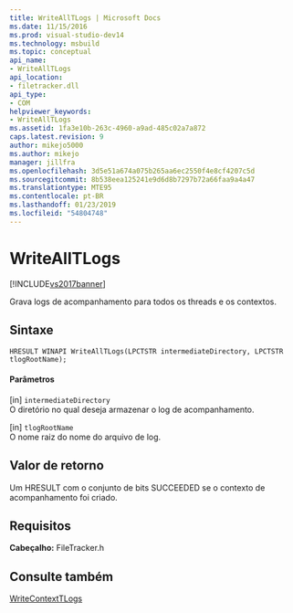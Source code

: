 ```yaml
---
title: WriteAllTLogs | Microsoft Docs
ms.date: 11/15/2016
ms.prod: visual-studio-dev14
ms.technology: msbuild
ms.topic: conceptual
api_name:
- WriteAllTLogs
api_location:
- filetracker.dll
api_type:
- COM
helpviewer_keywords:
- WriteAllTLogs
ms.assetid: 1fa3e10b-263c-4960-a9ad-485c02a7a872
caps.latest.revision: 9
author: mikejo5000
ms.author: mikejo
manager: jillfra
ms.openlocfilehash: 3d5e51a674a075b265aa6ec2550f4e8cf4207c5d
ms.sourcegitcommit: 8b538eea125241e9d6d8b7297b72a66faa9a4a47
ms.translationtype: MTE95
ms.contentlocale: pt-BR
ms.lasthandoff: 01/23/2019
ms.locfileid: "54804748"
---
```

# <a name="writealltlogs"></a>WriteAllTLogs
[!INCLUDE[vs2017banner](../includes/vs2017banner.md)]

  
Grava logs de acompanhamento para todos os threads e os contextos.  
  
## <a name="syntax"></a>Sintaxe  
  
```  
HRESULT WINAPI WriteAllTLogs(LPCTSTR intermediateDirectory, LPCTSTR tlogRootName);  
```  
  
#### <a name="parameters"></a>Parâmetros  
 [in] `intermediateDirectory`  
 O diretório no qual deseja armazenar o log de acompanhamento.  
  
 [in] `tlogRootName`  
 O nome raiz do nome do arquivo de log.  
  
## <a name="return-value"></a>Valor de retorno  
 Um <!-- TODO: review code entity reference <xref:assetId:///HRESULT?qualifyHint=False&amp;autoUpgrade=True>  -->HRESULT<!-- TODO: review code entity reference <xref:assetId:///SUCCEEDED?qualifyHint=False&amp;autoUpgrade=True>  --> com o conjunto de bits SUCCEEDED se o contexto de acompanhamento foi criado.  
  
## <a name="requirements"></a>Requisitos  
 **Cabeçalho:** FileTracker.h  
  
## <a name="see-also"></a>Consulte também  
 [WriteContextTLogs](../msbuild/writecontexttlogs.md)
